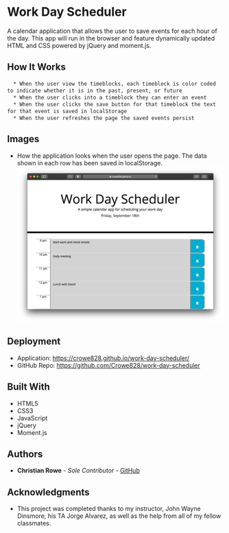 # Work Day Scheduler

A calendar application that allows the user to save events for each hour of the day. This app will run in the browser and feature dynamically updated HTML and CSS powered by jQuery and moment.js.

## How It Works

```
  * When the user view the timeblocks, each timeblock is color coded to indicate whether it is in the past, present, or future
  * When the user clicks into a timeblock they can enter an event
  * When the user clicks the save button for that timeblock the text for that event is saved in localStorage
  * When the user refreshes the page the saved events persist
```

## Images

- How the application looks when the user opens the page. The data shown in each row has been saved in localStorage. ![Work Day Scheduler](https://github.com/Crowe828/work-day-scheduler/blob/master/assets/images/work-day-scheduler.png)

## Deployment

- Application: https://crowe828.github.io/work-day-scheduler/
- GitHub Repo: https://github.com/Crowe828/work-day-scheduler

## Built With

- HTML5
- CSS3
- JavaScript
- jQuery
- Moment.js

## Authors

- **Christian Rowe** - _Sole Contributor_ - [GitHub](https://github.com/Crowe828)

## Acknowledgments

- This project was completed thanks to my instructor, John Wayne Dinsmore, his TA Jorge Alvarez, as well as the help from all of my fellow classmates.
